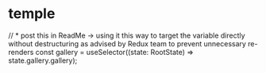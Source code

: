 # temple

// \* post this in ReadMe -> using it this way to target the variable directly without destructuring as advised by Redux team to prevent unnecessary re-renders
const gallery = useSelector((state: RootState) => state.gallery.gallery);
